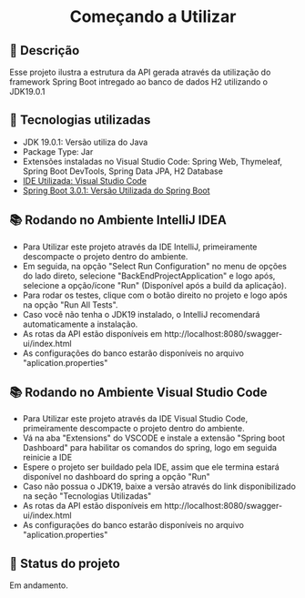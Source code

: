 <h1 align="center">Começando a Utilizar</h1>

## :memo: Descrição
Esse projeto ilustra a estrutura da API gerada através da utilização do framework Spring Boot intregado ao banco de dados H2  utilizando o JDK19.0.1


## :wrench: Tecnologias utilizadas
* JDK 19.0.1: Versão utiliza do Java
* Package Type: Jar
* Extensões instaladas no Visual Studio Code: Spring Web, Thymeleaf, Spring Boot DevTools, Spring Data JPA, H2 Database
* [IDE Utilizada: Visual Studio Code](https://code.visualstudio.com/)
* [Spring Boot 3.0.1: Versão Utilizada do Spring Boot](https://spring.io/projects/spring-boot)


## :books: Rodando no Ambiente IntelliJ IDEA
* Para Utilizar este projeto através da IDE IntelliJ, primeiramente descompacte o projeto dentro do ambiente.
* Em seguida, na opção "Select Run Configuration" no menu de opções do lado direto, selecione "BackEndProjectApplication" e logo após, selecione a opção/ícone "Run"
  (Disponível após a build da aplicação).
* Para rodar os testes, clique com o botão direito no projeto e logo após na opção "Run All Tests".
* Caso você não tenha o JDK19 instalado, o IntelliJ recomendará automaticamente a instalação.
* As rotas da API estão disponíveis em http://localhost:8080/swagger-ui/index.html
* As configurações do banco estarão disponíveis no arquivo "aplication.properties"



## :books: Rodando no Ambiente Visual Studio Code
* Para Utilizar este projeto através da IDE Visual Studio Code, primeiramente descompacte o projeto dentro do ambiente.
* Vá na aba "Extensions" do VSCODE e instale a extensão "Spring boot Dashboard" para habilitar os comandos do spring, logo em seguida reinicie a IDE
* Espere o projeto ser buildado pela IDE, assim que ele termina estará disponível no dashboard do spring a opção "Run"
* Caso não possua o JDK19, baixe a versão através do link disponibilizado na seção "Tecnologias Utilizadas"
* As rotas da API estão disponíveis em http://localhost:8080/swagger-ui/index.html
* As configurações do banco estarão disponíveis no arquivo "aplication.properties"




## :dart: Status do projeto
Em andamento. 